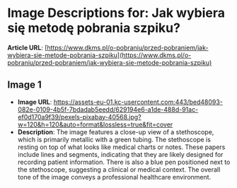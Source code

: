 # Image Descriptions for: Jak wybiera się metodę pobrania szpiku?

**Article URL**: [https://www.dkms.pl/o-pobraniu/przed-pobraniem/jak-wybiera-sie-metode-pobrania-szpiku](https://www.dkms.pl/o-pobraniu/przed-pobraniem/jak-wybiera-sie-metode-pobrania-szpiku)

## Image 1
- **Image URL**: https://assets-eu-01.kc-usercontent.com:443/bed48093-082e-0109-4b5f-7bdadab5eedd/629194e6-a1de-488d-91ac-ef0d170a9f39/pexels-pixabay-40568.jpg?w=120&h=120&auto=format&lossless=true&fit=cover
- **Description**: The image features a close-up view of a stethoscope, which is primarily metallic with a green tubing. The stethoscope is resting on top of what looks like medical charts or notes. These papers include lines and segments, indicating that they are likely designed for recording patient information. There is also a blue pen positioned next to the stethoscope, suggesting a clinical or medical context. The overall tone of the image conveys a professional healthcare environment.

